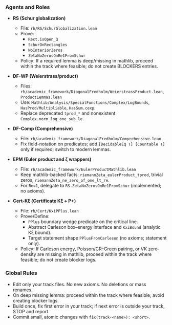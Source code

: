 ### Agents and Roles

- **RS (Schur globalization)**
  - File: `rh/RS/SchurGlobalization.lean`
  - Prove:
    - `Rect.isOpen_Ω`
    - `SchurOnRectangles`
    - `NoInteriorZeros`
    - `ZetaNoZerosOnRe1FromSchur`
  - Policy: If a required lemma is deep/missing in mathlib, proceed within the track where feasible; do not create BLOCKERS entries.

- **DF-WP (Weierstrass/product)**
  - Files: `rh/academic_framework/DiagonalFredholm/WeierstrassProduct.lean`, `ProductLemmas.lean`
  - Use: `Mathlib/Analysis/SpecialFunctions/Complex/LogBounds`, `HasProd/Multipliable`, `HasSum.cexp`.
  - Replace deprecated `tprod_*` and nonexistent `Complex.norm_log_one_sub_le`.

- **DF-Comp (Comprehensive)**
  - File: `rh/academic_framework/DiagonalFredholm/Comprehensive.lean`
  - Fix field-notation on predicates; add `[DecidableEq ι] [Countable ι]` only if required; switch to modern lemmas.

- **EPM (Euler product and ζ wrappers)**
  - File: `rh/academic_framework/EulerProductMathlib.lean`
  - Keep mathlib-backed facts: `riemannZeta_eulerProduct_tprod`, trivial zeros, `riemannZeta_ne_zero_of_one_lt_re`.
  - For `Re=1`, delegate to `RS.ZetaNoZerosOnRe1FromSchur` (implemented; no axioms).

 - **Cert-Kξ (Certificate Kξ + P+)**
   - File: `rh/Cert/KxiPPlus.lean`
   - Prove/Define:
     - `PPlus` boundary wedge predicate on the critical line.
     - Abstract Carleson box–energy interface and `KxiBound` (analytic Kξ bound).
     - Target statement shape `PPlusFromCarleson` (no axioms; statement only).
   - Policy: If Carleson energy, Poisson/CR–Green pairing, or VK zero-density are missing in mathlib, proceed within the track where feasible; do not create blocker logs.

### Global Rules
- Edit only your track files. No new axioms. No deletions or mass renames.
- On deep missing lemma: proceed within the track where feasible; avoid creating blocker logs.
- Build once, fix first error in your track; if next error is outside your track, STOP and report.
- Commit small, atomic changes with `fix(track-<name>): <short>`.
